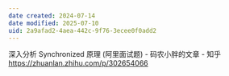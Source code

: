 ```yaml
---
date created: 2024-07-14
date modified: 2025-07-10
uid: 2a9afad2-4aea-442c-9f76-3ecee0f0add2
---
```


深入分析 Synchronized 原理 (阿里面试题) - 码农小胖的文章 - 知乎  
https://zhuanlan.zhihu.com/p/302654066
